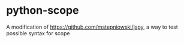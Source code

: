 # python-scope
A modification of https://github.com/mstepniowski/jspy, a way to test possible syntax for scope

